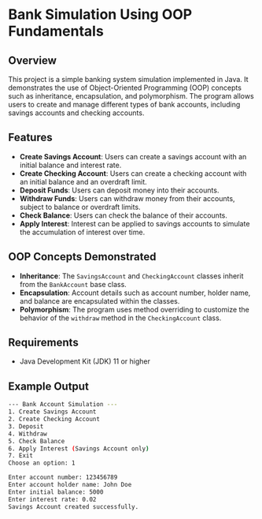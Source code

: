 # Bank Simulation Using OOP Fundamentals

## Overview

This project is a simple banking system simulation implemented in Java. It demonstrates the use of Object-Oriented Programming (OOP) concepts such as inheritance, encapsulation, and polymorphism. The program allows users to create and manage different types of bank accounts, including savings accounts and checking accounts.

## Features

- **Create Savings Account**: Users can create a savings account with an initial balance and interest rate.
- **Create Checking Account**: Users can create a checking account with an initial balance and an overdraft limit.
- **Deposit Funds**: Users can deposit money into their accounts.
- **Withdraw Funds**: Users can withdraw money from their accounts, subject to balance or overdraft limits.
- **Check Balance**: Users can check the balance of their accounts.
- **Apply Interest**: Interest can be applied to savings accounts to simulate the accumulation of interest over time.

## OOP Concepts Demonstrated

- **Inheritance**: The `SavingsAccount` and `CheckingAccount` classes inherit from the `BankAccount` base class.
- **Encapsulation**: Account details such as account number, holder name, and balance are encapsulated within the classes.
- **Polymorphism**: The program uses method overriding to customize the behavior of the `withdraw` method in the `CheckingAccount` class.

## Requirements

- Java Development Kit (JDK) 11 or higher

## Example Output

```bash
--- Bank Account Simulation ---
1. Create Savings Account
2. Create Checking Account
3. Deposit
4. Withdraw
5. Check Balance
6. Apply Interest (Savings Account only)
7. Exit
Choose an option: 1

Enter account number: 123456789
Enter account holder name: John Doe
Enter initial balance: 5000
Enter interest rate: 0.02
Savings Account created successfully.
